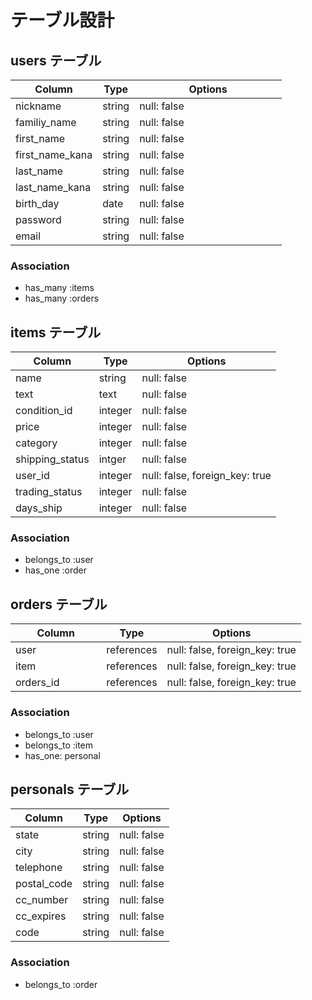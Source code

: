 # テーブル設計

## users テーブル

| Column          | Type       | Options                       |
| --------------- | -----------| ----------------------------- |
| nickname        | string     | null: false                   |
| familiy_name    | string     | null: false                   |
| first_name      | string     | null: false                   |
| first_name_kana | string     | null: false                   |
| last_name       | string     | null: false                   |
| last_name_kana  | string     | null: false                   |
| birth_day       | date       | null: false                   |
| password        | string     | null: false　　　　　　　　　    |
| email           | string     | null: false 　　　　　　　　　   |

### Association
- has_many :items
- has_many :orders

## items テーブル

| Column          | Type       | Options                       |
| --------------- | ---------- | ----------------------------- |
| name            | string     | null: false                   |
| text            | text       | null: false                   |
| condition_id    | integer    | null: false                   |
| price           | integer    | null: false                   |
| category        | integer    | null: false                   |
| shipping_status | intger     | null: false                   |
| user_id         | integer    | null: false, foreign_key: true|
| trading_status  | integer    | null: false                   |
| days_ship       | integer    | null: false                   |


### Association
- belongs_to :user
- has_one :order

## orders テーブル

| Column        | Type       | Options                        |
| ------------- | ---------- | ------------------------------ |
| user　　　　　　| references | null: false, foreign_key: true |
| item     　　　| references | null: false, foreign_key: true |
| orders_id     | references | null: false, foreign_key: true |

### Association
- belongs_to :user
- belongs_to :item
- has_one: personal

## personals テーブル

| Column                  | Type   | Options                  |
| ----------------------- | ------ | ------------------------ |
| state                   | string | null: false              |
| city                    | string | null: false              |
| telephone               | string | null: false              |
| postal_code             | string | null: false              |
| cc_number               | string | null: false              |
| cc_expires              | string | null: false              |
| code                    | string | null: false              |

### Association
- belongs_to :order

